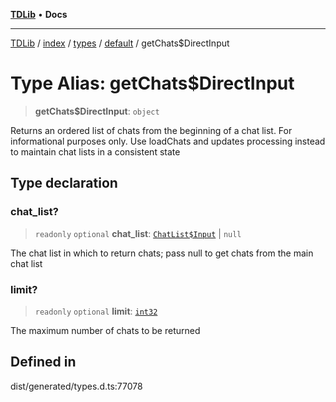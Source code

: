 [**TDLib**](../../../../../../README.md) • **Docs**

***

[TDLib](../../../../../../modules.md) / [index](../../../../../README.md) / [types](../../../README.md) / [default](../README.md) / getChats$DirectInput

# Type Alias: getChats$DirectInput

> **getChats$DirectInput**: `object`

Returns an ordered list of chats from the beginning of a chat list. For informational purposes only. Use loadChats and updates processing instead to maintain chat lists in a consistent state

## Type declaration

### chat\_list?

> `readonly` `optional` **chat\_list**: [`ChatList$Input`](ChatList$Input.md) \| `null`

The chat list in which to return chats; pass null to get chats from the main chat list

### limit?

> `readonly` `optional` **limit**: [`int32`](int32.md)

The maximum number of chats to be returned

## Defined in

dist/generated/types.d.ts:77078
